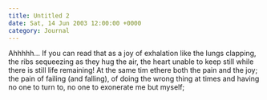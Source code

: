 ```yaml
---
title: Untitled 2
date: Sat, 14 Jun 2003 12:00:00 +0000
category: Journal
---
```


Ahhhhh... If you can read that as a joy of exhalation like the lungs
clapping, the ribs sequeezing as they hug the air, the heart unable to
keep still while there is still life remaining!  At the same tim ethere
both the pain and the joy; the pain of failing (and falling), of doing
the wrong thing at times and having no one to turn to, no one to
exonerate me but myself;


